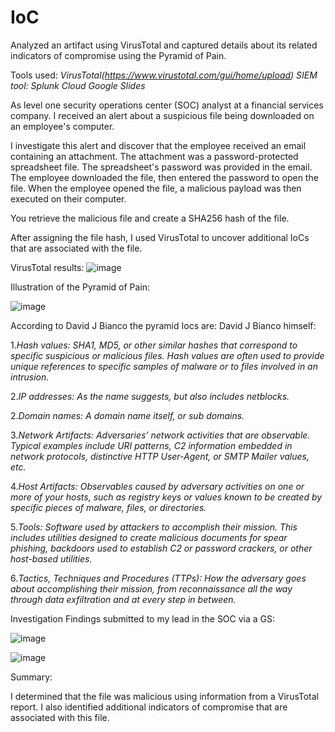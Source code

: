 # IoC
Analyzed an artifact using VirusTotal and captured details about its related indicators of compromise using the Pyramid of Pain.

Tools used: *VirusTotal(https://www.virustotal.com/gui/home/upload)*
            *SIEM tool: Splunk Cloud*
            *Google Slides*

As level one security operations center (SOC) analyst at a financial services company. I received an alert about a suspicious file being downloaded on an employee's computer. 

I investigate this alert and discover that the employee received an email containing an attachment. The attachment was a password-protected spreadsheet file. The spreadsheet's password was provided in the email. The employee downloaded the file, then entered the password to open the file. When the employee opened the file, a malicious payload was then executed on their computer. 

You retrieve the malicious file and create a SHA256 hash of the file.

After assigning the file hash, I used VirusTotal to uncover additional IoCs that are associated with the file.

VirusTotal results:
![image](https://github.com/MarcoSantibanez/IOC/assets/138132151/40c3496f-5796-4f4b-a9ee-6968937dcb99)


Illustration of the Pyramid of Pain:

![image](https://github.com/MarcoSantibanez/IOC/assets/138132151/b0287440-2d41-499f-b4bc-f16f17050ed7)


According to David J Bianco the pyramid Iocs are:
David J Bianco himself:

1.*Hash values: SHA1, MD5, or other similar hashes that correspond to specific suspicious or malicious files. Hash values are often used to provide unique references to specific samples of malware or to files involved in an intrusion.*

2.*IP addresses: As the name suggests, but also includes netblocks.*

2.*Domain names: A domain name itself, or sub domains.* 

3.*Network Artifacts: Adversaries’ network activities that are observable. Typical examples include URI patterns, C2 information embedded in network protocols, distinctive HTTP User-Agent, or SMTP Mailer values, etc.*

4.*Host Artifacts: Observables caused by adversary activities on one or more of your hosts, such as registry keys or values known to be created by specific pieces of malware, files, or directories.*

5.*Tools: Software used by attackers to accomplish their mission. This includes utilities designed to create malicious documents for spear phishing, backdoors used to establish C2 or password crackers, or other host-based utilities.*

6.*Tactics, Techniques and Procedures (TTPs): How the adversary goes about accomplishing their mission, from reconnaissance all the way through data exfiltration and at every step in between.*

Investigation Findings submitted to my lead in the SOC via a GS:

![image](https://github.com/MarcoSantibanez/IOC/assets/138132151/cdb36df6-ed5d-44a3-bb11-8fd911ad9c8b)

![image](https://github.com/MarcoSantibanez/IOC/assets/138132151/1f6811c9-8438-4e52-ba2c-e1ffe4bba693)

Summary:

I determined that the file was malicious using information from a VirusTotal report. I also identified additional indicators of compromise that are associated with this file.








